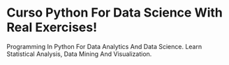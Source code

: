 # Curso Python For Data Science With Real Exercises!

Programming In Python For Data Analytics And Data Science. Learn Statistical Analysis, Data Mining And Visualization.


